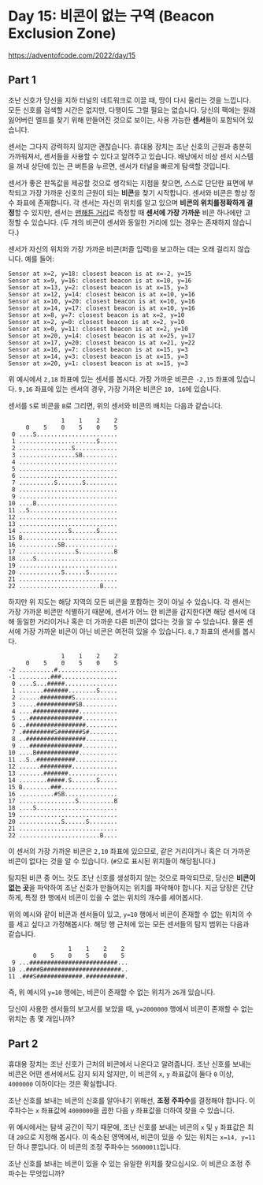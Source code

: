 # Day 15: 비콘이 없는 구역 (Beacon Exclusion Zone)
<https://adventofcode.com/2022/day/15>

## Part 1
조난 신호가 당신을 지하 터널의 네트워크로 이끌 때, 땅이 다시 울리는 것을 느낍니다. 모든 신호를 검색할 시간은 없지만, 다행이도 그럴 필요는 없습니다. 당신의 팩에는 원래 잃어버린 엘프를 찾기 위해 만들어진 것으로 보이는, 사용 가능한 **센서**들이 포함되어 있습니다.

센서는 그다지 강력하지 않지만 괜찮습니다. 휴대용 장치는 조난 신호의 근원과 충분히 가까워져서, 센서들을 사용할 수 있다고 알려주고 있습니다. 배낭에서 비상 센서 시스템을 꺼내 상단에 있는 큰 버튼을 누르면, 센서가 터널을 빠르게 탐색할 것입니다.

센서가 좋은 판독값을 제공할 것으로 생각되는 지점을 찾으면, 스스로 단단한 표면에 부착되고 가장 가까운 신호의 근원이 되는 **비콘**을 찾기 시작합니다. 센서와 비콘은 항상 정수 좌표에 존재합니다. 각 센서는 자신의 위치를 ​​알고 있으며 **비콘의 위치를 ​​정확하게 결정**할 수 있지만, 센서는 [맨해튼 거리](https://en.wikipedia.org/wiki/Taxicab_geometry)로 측정할 때 **센서에 가장 가까운** 비콘 하나에만 고정할 수 있습니다. (두 개의 비콘이 센서와 동일한 거리에 있는 경우는 존재하지 않습니다.)

센서가 자신의 위치와 가장 가까운 비콘(퍼즐 입력)을 보고하는 데는 오래 걸리지 않습니다. 예를 들어:

``` text
Sensor at x=2, y=18: closest beacon is at x=-2, y=15
Sensor at x=9, y=16: closest beacon is at x=10, y=16
Sensor at x=13, y=2: closest beacon is at x=15, y=3
Sensor at x=12, y=14: closest beacon is at x=10, y=16
Sensor at x=10, y=20: closest beacon is at x=10, y=16
Sensor at x=14, y=17: closest beacon is at x=10, y=16
Sensor at x=8, y=7: closest beacon is at x=2, y=10
Sensor at x=2, y=0: closest beacon is at x=2, y=10
Sensor at x=0, y=11: closest beacon is at x=2, y=10
Sensor at x=20, y=14: closest beacon is at x=25, y=17
Sensor at x=17, y=20: closest beacon is at x=21, y=22
Sensor at x=16, y=7: closest beacon is at x=15, y=3
Sensor at x=14, y=3: closest beacon is at x=15, y=3
Sensor at x=20, y=1: closest beacon is at x=15, y=3
```

위 예시에서 `2,18` 좌표에 있는 센서를 봅시다. 가장 가까운 비콘은 `-2,15` 좌표에 있습니다. `9,16` 좌표에 있는 센서의 경우, 가장 가까운 비콘은 `10, 16`에 있습니다.

센서를 `S`로 비콘을 `B`로 그리면, 위의 센서와 비콘의 배치는 다음과 같습니다.

``` text
               1    1    2    2
     0    5    0    5    0    5
 0 ....S.......................
 1 ......................S.....
 2 ...............S............
 3 ................SB..........
 4 ............................
 5 ............................
 6 ............................
 7 ..........S.......S.........
 8 ............................
 9 ............................
10 ....B.......................
11 ..S.........................
12 ............................
13 ............................
14 ..............S.......S.....
15 B...........................
16 ...........SB...............
17 ................S..........B
18 ....S.......................
19 ............................
20 ............S......S........
21 ............................
22 .......................B....
```

하지만 위 지도는 해당 지역의 모든 비콘을 포함하는 것이 아닐 수 있습니다. 각 센서는 가장 가까운 비콘만 식별하기 때문에, 센서가 어느 한 비콘을 감지한다면 해당 센서에 대해 동일한 거리이거나 혹은 더 가까운 다른 비콘이 없다는 것을 알 수 있습니다. 물론 센서에 가장 가까운 비콘이 아닌 비콘은 여전히 있을 수 있습니다. `8,7` 좌표의 센서를 봅시다.

``` text
               1    1    2    2
     0    5    0    5    0    5
-2 ..........#.................
-1 .........###................
 0 ....S...#####...............
 1 .......#######........S.....
 2 ......#########S............
 3 .....###########SB..........
 4 ....#############...........
 5 ...###############..........
 6 ..#################.........
 7 .#########S#######S#........
 8 ..#################.........
 9 ...###############..........
10 ....B############...........
11 ..S..###########............
12 ......#########.............
13 .......#######..............
14 ........#####.S.......S.....
15 B........###................
16 ..........#SB...............
17 ................S..........B
18 ....S.......................
19 ............................
20 ............S......S........
21 ............................
22 .......................B....
```

이 센서의 가장 가까운 비콘은 `2,10` 좌표에 있으므로, 같은 거리이거나 혹은 더 가까운 비콘이 없다는 것을 알 수 있습니다. (`#`으로 표시된 위치들이 해당됩니다.)

탐지된 비콘 중 어느 것도 조난 신호를 생성하지 않는 것으로 파악되므로, 당신은 **비콘이 없는 곳**을 파악하여 조난 신호가 만들어지는 위치를 파악해야 합니다. 지금 당장은 간단하게, 특정 한 행에서 비콘이 있을 수 없는 위치의 개수를 세어봅시다.

위의 예시와 같이 비콘과 센서들이 있고, `y=10` 행에서 비콘이 존재할 수 없는 위치의 수를 세고 싶다고 가정해봅시다. 해당 행 근처에 있는 모든 센서들의 탐지 범위는 다음과 같습니다.

``` text
                 1    1    2    2
       0    5    0    5    0    5
 9 ...#########################...
10 ..####B######################..
11 .###S#############.###########.
```

즉, 위 예시의 `y=10` 행에는, 비콘이 존재할 수 없는 위치가 `26`개 있습니다.

당신이 사용한 센서들의 보고서를 보았을 때, `y=2000000` 행에서 비콘이 존재할 수 없는 위치는 총 몇 개입니까?

## Part 2
휴대용 장치는 조난 신호가 근처의 비콘에서 나온다고 알려줍니다. 조난 신호를 보내는 비콘은 어떤 센서에서도 감지 되지 않지만, 이 비콘의 `x`, `y` 좌표값이 둘다 `0` 이상, `4000000` 이하이다는 것은 확실합니다.

조난 신호를 보내는 비콘의 신호를 알아내기 위해선, **조정 주파수**를 결정해야 합니다. 이 주파수는 `x` 좌표값에 `4000000`을 곱한 다음 `y` 좌표값을 더하여 찾을 수 있습니다.

위 예시에서는 탐색 공간이 작기 때문에, 조난 신호를 보내는 비콘의 `x` 및 `y` 좌표값은 최대 `20`으로 지정해 봅시다. 이 축소된 영역에서, 비콘이 있을 수 있는 위치는 `x=14, y=11` 단 하나 뿐입니다. 이 비콘의 조정 주파수는 `56000011`입니다.

조난 신호를 보내는 비콘이 있을 수 있는 유일한 위치를 찾으십시오. 이 비콘으 조정 주파수는 무엇입니까?